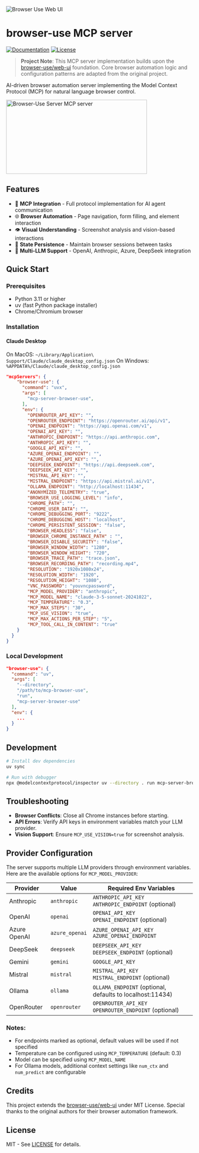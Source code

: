 <img src="./assets/web-ui.png" alt="Browser Use Web UI" width="full"/>

<br/>

# browser-use MCP server
[![Documentation](https://img.shields.io/badge/Documentation-📕-blue)](https://docs.browser-use.com)
[![License](https://img.shields.io/badge/License-MIT-green)](LICENSE)

> **Project Note**: This MCP server implementation builds upon the [browser-use/web-ui](https://github.com/browser-use/web-ui) foundation. Core browser automation logic and configuration patterns are adapted from the original project.

AI-driven browser automation server implementing the Model Context Protocol (MCP) for natural language browser control.

<a href="https://glama.ai/mcp/servers/dz6dy5hw59"><img width="380" height="200" src="https://glama.ai/mcp/servers/dz6dy5hw59/badge" alt="Browser-Use Server MCP server" /></a>

## Features

- 🧠 **MCP Integration** - Full protocol implementation for AI agent communication
- 🌐 **Browser Automation** - Page navigation, form filling, and element interaction
- 👁️ **Visual Understanding** - Screenshot analysis and vision-based interactions
- 🔄 **State Persistence** - Maintain browser sessions between tasks
- 🔌 **Multi-LLM Support** - OpenAI, Anthropic, Azure, DeepSeek integration

## Quick Start

### Prerequisites

- Python 3.11 or higher
- uv (fast Python package installer)
- Chrome/Chromium browser

### Installation

#### Claude Desktop

On MacOS: `~/Library/Application\ Support/Claude/claude_desktop_config.json`
On Windows: `%APPDATA%/Claude/claude_desktop_config.json`

```json
"mcpServers": {
    "browser-use": {
      "command": "uvx",
      "args": [
        "mcp-server-browser-use",
      ],
      "env": {
        "OPENROUTER_API_KEY": "",
        "OPENROUTER_ENDPOINT": "https://openrouter.ai/api/v1",
        "OPENAI_ENDPOINT": "https://api.openai.com/v1",
        "OPENAI_API_KEY": "",
        "ANTHROPIC_ENDPOINT": "https://api.anthropic.com",
        "ANTHROPIC_API_KEY": "",
        "GOOGLE_API_KEY": "",
        "AZURE_OPENAI_ENDPOINT": "",
        "AZURE_OPENAI_API_KEY": "",
        "DEEPSEEK_ENDPOINT": "https://api.deepseek.com",
        "DEEPSEEK_API_KEY": "",
        "MISTRAL_API_KEY": "",
        "MISTRAL_ENDPOINT": "https://api.mistral.ai/v1",
        "OLLAMA_ENDPOINT": "http://localhost:11434",
        "ANONYMIZED_TELEMETRY": "true",
        "BROWSER_USE_LOGGING_LEVEL": "info",
        "CHROME_PATH": "",
        "CHROME_USER_DATA": "",
        "CHROME_DEBUGGING_PORT": "9222",
        "CHROME_DEBUGGING_HOST": "localhost",
        "CHROME_PERSISTENT_SESSION": "false",
        "BROWSER_HEADLESS": "false",
        "BROWSER_CHROME_INSTANCE_PATH" : "",
        "BROWSER_DISABLE_SECURITY": "false",
        "BROWSER_WINDOW_WIDTH": "1280",
        "BROWSER_WINDOW_HEIGHT": "720",
        "BROWSER_TRACE_PATH": "trace.json",
        "BROWSER_RECORDING_PATH": "recording.mp4",
        "RESOLUTION": "1920x1080x24",
        "RESOLUTION_WIDTH": "1920",
        "RESOLUTION_HEIGHT": "1080",
        "VNC_PASSWORD": "youvncpassword",
        "MCP_MODEL_PROVIDER": "anthropic",
        "MCP_MODEL_NAME": "claude-3-5-sonnet-20241022",
        "MCP_TEMPERATURE": "0.3",
        "MCP_MAX_STEPS": "30",
        "MCP_USE_VISION": "true",
        "MCP_MAX_ACTIONS_PER_STEP": "5",
        "MCP_TOOL_CALL_IN_CONTENT": "true"
    }
  }
}
```

### Local Development

```json
"browser-use": {
  "command": "uv",
  "args": [
    "--directory",
    "/path/to/mcp-browser-use",
    "run",
    "mcp-server-browser-use"
  ],
  "env": {
    ...
  }
}
```

## Development

```bash
# Install dev dependencies
uv sync

# Run with debugger
npx @modelcontextprotocol/inspector uv --directory . run mcp-server-browser-use
```

## Troubleshooting

-   **Browser Conflicts**: Close all Chrome instances before starting.
-   **API Errors**: Verify API keys in environment variables match your LLM provider.
-   **Vision Support**: Ensure `MCP_USE_VISION=true` for screenshot analysis.

## Provider Configuration

The server supports multiple LLM providers through environment variables. Here are the available options for `MCP_MODEL_PROVIDER`:

| Provider | Value | Required Env Variables |
|----------|--------|----------------------|
| Anthropic | `anthropic` | `ANTHROPIC_API_KEY`<br>`ANTHROPIC_ENDPOINT` (optional) |
| OpenAI | `openai` | `OPENAI_API_KEY`<br>`OPENAI_ENDPOINT` (optional) |
| Azure OpenAI | `azure_openai` | `AZURE_OPENAI_API_KEY`<br>`AZURE_OPENAI_ENDPOINT` |
| DeepSeek | `deepseek` | `DEEPSEEK_API_KEY`<br>`DEEPSEEK_ENDPOINT` (optional) |
| Gemini | `gemini` | `GOOGLE_API_KEY` |
| Mistral | `mistral` | `MISTRAL_API_KEY`<br>`MISTRAL_ENDPOINT` (optional) |
| Ollama | `ollama` | `OLLAMA_ENDPOINT` (optional, defaults to localhost:11434) |
| OpenRouter | `openrouter` | `OPENROUTER_API_KEY`<br>`OPENROUTER_ENDPOINT` (optional) |

### Notes:
- For endpoints marked as optional, default values will be used if not specified
- Temperature can be configured using `MCP_TEMPERATURE` (default: 0.3)
- Model can be specified using `MCP_MODEL_NAME`
- For Ollama models, additional context settings like `num_ctx` and `num_predict` are configurable

## Credits

This project extends the [browser-use/web-ui](https://github.com/browser-use/web-ui) under MIT License. Special thanks to the original authors for their browser automation framework.

## License

MIT - See [LICENSE](LICENSE) for details.
